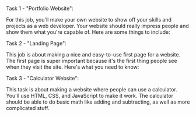 Task 1 - "Portfolio Website":

For this job, you'll make your own website to show off your skills and projects as a web developer. Your website should really impress people and show them what you're capable of. Here are some things to include:

Task 2 - "Landing Page":

This job is about making a nice and easy-to-use first page for a website. The first page is super important because it's the first thing people see when they visit the site. Here's what you need to know:


Task 3 - "Calculator Website":

This task is about making a website where people can use a calculator. You'll use HTML, CSS, and JavaScript to make it work. The calculator should be able to do basic math like adding and subtracting, as well as more complicated stuff.
